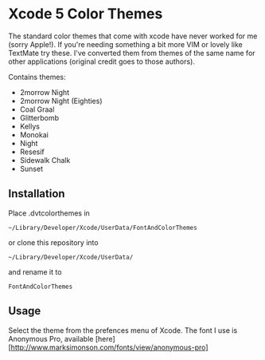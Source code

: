 Xcode 5 Color Themes
=============

The standard color themes that come with xcode have never worked for me (sorry Apple!). If you're needing something a bit more VIM or lovely like TextMate try these. I've converted them from themes of the same name for other applications (original credit goes to those authors).

Contains themes:

* 2morrow Night
* 2morrow Night (Eighties)
* Coal Graal
* Glitterbomb
* Kellys
* Monokai
* Night
* Resesif
* Sidewalk Chalk
* Sunset

Installation
-----------

Place .dvtcolorthemes in

	~/Library/Developer/Xcode/UserData/FontAndColorThemes

or clone this repository into

	~/Library/Developer/Xcode/UserData/

and rename it to

	FontAndColorThemes

Usage
-----

Select the theme from the prefences menu of Xcode.
The font I use is Anonymous Pro, available [here][http://www.marksimonson.com/fonts/view/anonymous-pro]